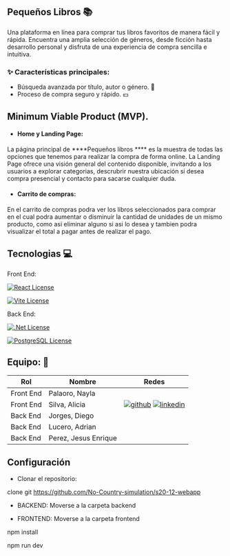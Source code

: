 ## Pequeños Libros 📚

Una plataforma en línea para comprar tus libros favoritos de manera fácil y rápida. Encuentra una amplia selección de géneros, desde ficción hasta desarrollo personal y disfruta de una experiencia de compra sencilla e intuitiva.

### ✨ Características principales:

- Búsqueda avanzada por título, autor o género. 🔎
- Proceso de compra seguro y rápido. 💵

## Minimum Viable Product (MVP).

- #### Home y Landing Page:
La página principal de ****Pequeños libros **** es la muestra de todas las opciones que tenemos para realizar la compra de forma online. La Landing Page ofrece una visión general del contenido disponible, invitando a los usuarios a explorar categorias, descrubrir nuestra ubicación si desea compra presencial y contacto para sacarse cualquier duda.

- #### Carrito de compras:
En el carrito de compras podra ver los libros seleccionados para comprar en el cual podra aumentar o disminuir la cantidad de unidades de un mismo producto, como asi eliminar alguno si asi lo desea y tambien podra visualizar el total a pagar antes de realizar el pago.

## Tecnologias 💻

Front End:

[![React License](https://img.shields.io/badge/React-Library-green.svg)](https://react.dev/)

[![Vite License](https://img.shields.io/badge/Vite-Bundler-yellow.svg)](https://vite.dev/)

Back End:

[![.Net License](https://img.shields.io/badge/.Net-Framework-blue.svg)](https://dotnet.microsoft.com/es-es/)

[![PostgreSQL License](https://img.shields.io/badge/PostgreSQL-DataBase-red.svg)](https://www.postgresql.org/)

## Equipo: 👥

| Rol  |  Nombre |  Redes |
| ------------ | ------------ | ------------ |
| Front End  |  Palaoro, Nayla |   |
| Front End  | Silva, Alicia  |  [![github](https://img.shields.io/badge/GitHub-Perfil-green.svg)](https://github.com/Aliicia86) [![linkedin](https://img.shields.io/badge/Linkedin-Perfil-cyan.svg)](https://www.linkedin.com/in/alicia-silva-747ba8145/) |
|  Back End |  Jorges, Diego |   |
|  Back End |  Lucero, Adrian |   |
|  Back End |  Perez, Jesus Enrique |   |

## Configuración

- Clonar el repositorio:

clone git https://github.com/No-Country-simulation/s20-12-webapp

- BACKEND: Moverse a la carpeta backend

- FRONTEND: Moverse a la carpeta frontend
  
npm install

npm run dev
